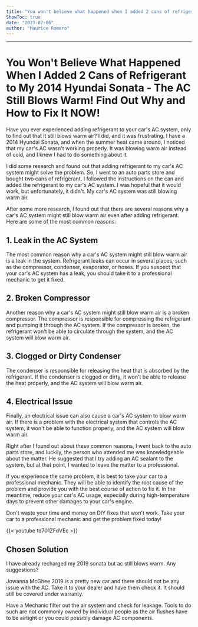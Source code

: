 ```yaml
---
title: "You won't believe what happened when I added 2 cans of refrigerant to my 2014 Hyundai Sonata - the AC still blows warm! Find out why and how to fix it NOW!"
ShowToc: true 
date: "2023-07-06"
author: "Maurice Romero"
---
```

*****
# You Won't Believe What Happened When I Added 2 Cans of Refrigerant to My 2014 Hyundai Sonata - The AC Still Blows Warm! Find Out Why and How to Fix It NOW!

Have you ever experienced adding refrigerant to your car's AC system, only to find out that it still blows warm air? I did, and it was frustrating. I have a 2014 Hyundai Sonata, and when the summer heat came around, I noticed that my car's AC wasn't working properly. It was blowing warm air instead of cold, and I knew I had to do something about it.

I did some research and found out that adding refrigerant to my car's AC system might solve the problem. So, I went to an auto parts store and bought two cans of refrigerant. I followed the instructions on the can and added the refrigerant to my car's AC system. I was hopeful that it would work, but unfortunately, it didn't. My car's AC system was still blowing warm air.

After some more research, I found out that there are several reasons why a car's AC system might still blow warm air even after adding refrigerant. Here are some of the most common reasons:

## 1. Leak in the AC System

The most common reason why a car's AC system might still blow warm air is a leak in the system. Refrigerant leaks can occur in several places, such as the compressor, condenser, evaporator, or hoses. If you suspect that your car's AC system has a leak, you should take it to a professional mechanic to get it fixed.

## 2. Broken Compressor

Another reason why a car's AC system might still blow warm air is a broken compressor. The compressor is responsible for compressing the refrigerant and pumping it through the AC system. If the compressor is broken, the refrigerant won't be able to circulate through the system, and the AC system will blow warm air.

## 3. Clogged or Dirty Condenser

The condenser is responsible for releasing the heat that is absorbed by the refrigerant. If the condenser is clogged or dirty, it won't be able to release the heat properly, and the AC system will blow warm air.

## 4. Electrical Issue

Finally, an electrical issue can also cause a car's AC system to blow warm air. If there is a problem with the electrical system that controls the AC system, it won't be able to function properly, and the AC system will blow warm air.

Right after I found out about these common reasons, I went back to the auto parts store, and luckily, the person who attended me was knowledgeable about the matter. He suggested that I try adding an AC sealant to the system, but at that point, I wanted to leave the matter to a professional. 

If you experience the same problem, it is best to take your car to a professional mechanic. They will be able to identify the root cause of the problem and provide you with the best course of action to fix it. In the meantime, reduce your car's AC usage, especially during high-temperature days to prevent other damages to your car's engine.

Don't waste your time and money on DIY fixes that won't work. Take your car to a professional mechanic and get the problem fixed today!

{{< youtube td701ZFdVEc >}} 



## Chosen Solution
 I have already recharged my 2019 sonata but ac still blows warm. Any suggestions?

 Jowanna McGhee 2019 is a pretty new car and there should not be any issue with the AC. Take it to your dealer and have them check it. It should still be covered under warranty.

 Have a Mechanic filter out the air system and check for leakage. Tools to do such are not commonly owned by individual people as the air flushes have to be airtight or you could possibly damage AC components.




